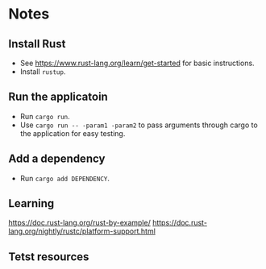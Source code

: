 # Notes

## Install Rust
* See https://www.rust-lang.org/learn/get-started for basic instructions.
* Install `rustup`.

## Run the applicatoin
* Run `cargo run`.
* Use `cargo run -- -param1 -param2` to pass arguments through cargo to the application for easy testing.

## Add a dependency
* Run `cargo add DEPENDENCY`.

## Learning
https://doc.rust-lang.org/rust-by-example/
https://doc.rust-lang.org/nightly/rustc/platform-support.html

## Tetst resources

